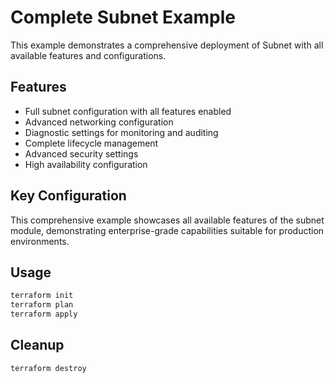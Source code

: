 # Complete Subnet Example

This example demonstrates a comprehensive deployment of Subnet with all available features and configurations.

## Features

- Full subnet configuration with all features enabled
- Advanced networking configuration
- Diagnostic settings for monitoring and auditing
- Complete lifecycle management
- Advanced security settings
- High availability configuration

## Key Configuration

This comprehensive example showcases all available features of the subnet module, demonstrating enterprise-grade capabilities suitable for production environments.

## Usage

```bash
terraform init
terraform plan
terraform apply
```

## Cleanup

```bash
terraform destroy
```

<!-- BEGIN_TF_DOCS -->
<!-- END_TF_DOCS -->

